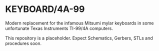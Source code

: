 # KEYBOARD/4A-99

Modern replacement for the infamous Mitsumi mylar keyboards in some unfortunate Texas Instruments TI-99/4A computers.



This repository is a placeholder. Expect Schematics, Gerbers, STLs and procedures soon.
